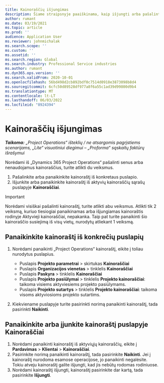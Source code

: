 ```yaml
---
title: Kainoraščių išjungimas
description: Šiame straipsnyje paaiškinama, kaip išjungti arba pašalinti nenaudojamus ar senus kainoraščius.
author: rumant
ms.date: 03/19/2021
ms.topic: article
ms.prod: ''
audience: Application User
ms.reviewer: johnmichalak
ms.search.scope: ''
ms.custom: ''
ms.assetid: ''
ms.search.region: Global
ms.search.industry: Professional Service industries
ms.author: rumant
ms.dyn365.ops.version: ''
ms.search.validFrom: 2020-10-01
ms.openlocfilehash: 56bd498d2cb892bdf0c7514d0918e3873098b8d4
ms.sourcegitcommit: 6cfc50d89528df977a8f6a55c1ad39d99800d9b4
ms.translationtype: MT
ms.contentlocale: lt-LT
ms.lasthandoff: 06/03/2022
ms.locfileid: "8924394"
---
```

# <a name="deactivate-price-lists"></a>Kainoraščių išjungimas 

_**Taikoma:** „Project Operations“ išteklių / ne atsargomis pagrįstiems scenarijams, „Lite“ visuotiniui diegimui – „Proforma“ sąskaitų faktūrų išrašymui_

Norėdami iš „Dynamics 365 Project Operations“ pašalinti senus arba nenaudojamus kainoraščius, turite atlikti du veiksmus. 

1. Pašalinkite arba panaikinkite kainoraštį iš konkretaus puslapio.
2. Išjunkite arba panaikinkite kainoraštį iš aktyvių kainoraščių sąrašų puslapyje **Kainoraščiai**.

>[!IMPORTANT]
> Norėdami visiškai pašalinti kainoraštį, turite atlikti abu veiksmus. Atlikti tik 2 veiksmą, kuriuo tiesiogiai panaikinamas arba išjungiamas kainoraštis rodinyje Aktyvieji kainoraščiai, nepakanka. Taip pat turite panaikinti šio kainoraščio susiejimą iš visų vietų, nurodytų atliekant 1 veiksmą.

## <a name="delete-the-price-list-from-specific-pages"></a>Panaikinkite kainoraštį iš konkrečių puslapių
1. Norėdami panaikinti „Project Operations“ kainoraštį, eikite į toliau nurodytus puslapius.  

      - Puslapis **Projekto parametrai** > skirtukas **Kainoraščiai**
      - Puslapis **Organizacijos vienetas** > tinklelis **Kainoraščiai**
      - Puslapis **Paskyra** > tinklelis **Kainoraščiai**
      - Puslapis **Projekto pasiūlymai** > tinklelis **Projekto kainoraščiai**: taikoma visiems aktyviesiems projekto pasiūlymams.
      - Puslapis **Projekto sutartys** > tinklelis **Projekto kainoraščiai**: taikoma visoms aktyviosioms projekto sutartims.

 2. Kiekviename puslapyje turite pasirinkti norimą panaikinti kainoraštį, tada pasirinkti **Naikinti**. 
 
## <a name="delete-or-deactivate-the-price-list-from-the-price-lists-page"></a>Panaikinkite arba įjunkite kainoraštį puslapyje Kainoraščiai
 
1. Norėdami panaikinti kainoraštį iš aktyviųjų kainoraščių, eikite į **Pardavimas** > **Klientai** > **Kainoraščiai**. 
2. Pasirinkite norimą panaikinti kainoraštį, tada pasirinkite **Naikinti**. Jei į kainoraštį nurodoma esamose operacijose, jo panaikinti negalėsite. Tokiu atveju kainoraštį galite išjungti, kad jis nebūtų rodomas rodiniuose. 
3. Norėdami kainoraštį išjungti, kainoraštį pasirinkite dar kartą, tada pasirinkite **Išjungti**.   
